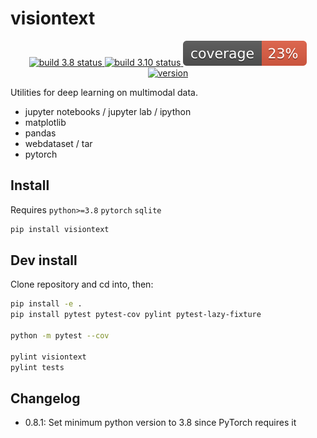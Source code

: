 # visiontext

<p align="center">
<a href="https://github.com/simonging/visiontext/actions/workflows/build-py38-cpu.yml">
  <img alt="build 3.8 status" title="build 3.8 status" src="https://img.shields.io/github/actions/workflow/status/simonging/visiontext/build-py38-cpu.yml?branch=main&label=build%203.8%20cpu" />
</a>
<a href="https://github.com/simonging/visiontext/actions/workflows/build-py310-cpu.yml">
  <img alt="build 3.10 status" title="build 3.10 status" src="https://img.shields.io/github/actions/workflow/status/simonging/visiontext/build-py310-cpu.yml?branch=main&label=build%203.10%20cpu" />
</a>
<img alt="coverage" title="coverage" src="https://raw.githubusercontent.com/simonging/visiontext/main/docs/coverage.svg" />
<a href="https://pypi.org/project/visiontext/">
  <img alt="version" title="version" src="https://img.shields.io/pypi/v/visiontext?color=success" />
</a>
</p>

Utilities for deep learning on multimodal data.

* jupyter notebooks / jupyter lab / ipython
* matplotlib
* pandas
* webdataset / tar
* pytorch

## Install

Requires `python>=3.8` `pytorch` `sqlite`

```bash
pip install visiontext
```

## Dev install

Clone repository and cd into, then:

~~~bash
pip install -e .
pip install pytest pytest-cov pylint pytest-lazy-fixture

python -m pytest --cov

pylint visiontext
pylint tests
~~~

## Changelog

- 0.8.1: Set minimum python version to 3.8 since PyTorch requires it
